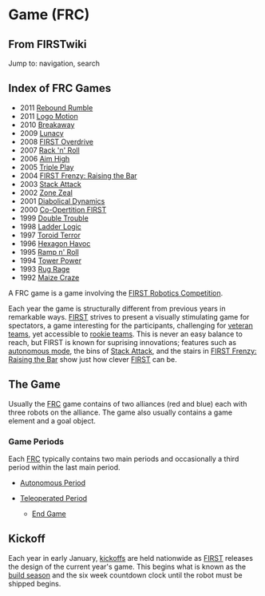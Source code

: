 # Game (FRC)

## From FIRSTwiki

Jump to: navigation, search

## Index of FRC Games

- 2011 [Rebound Rumble](Rebound_Rumble "Rebound Rumble")
- 2011 [Logo Motion](Logo_Motion "Logo Motion")
- 2010 [Breakaway](Breakaway "Breakaway")
- 2009 [Lunacy](Lunacy "Lunacy")
- 2008 [FIRST Overdrive](FIRST_Overdrive "FIRST Overdrive")
- 2007 [Rack 'n' Roll](Rack_%27n%27_Roll "Rack 'n' Roll")
- 2006 [Aim High](aim-high)
- 2005 [Triple Play](triple-play)
- 2004 [FIRST Frenzy: Raising the Bar](FIRST_Frenzy:_Raising_the_Bar "FIRST Frenzy: Raising the Bar")
- 2003 [Stack Attack](Stack_Attack "Stack Attack")
- 2002 [Zone Zeal](Zone_Zeal "Zone Zeal")
- 2001 [Diabolical Dynamics](Diabolical_Dynamics "Diabolical Dynamics")
- 2000 [Co-Opertition FIRST](Co-Opertition_FIRST "Co-Opertition FIRST")
- 1999 [Double Trouble](Double_Trouble "Double Trouble")
- 1998 [Ladder Logic](Ladder_Logic "Ladder Logic")
- 1997 [Toroid Terror](Toroid_Terror "Toroid Terror")
- 1996 [Hexagon Havoc](Hexagon_Havoc "Hexagon Havoc")
- 1995 [Ramp n' Roll](Ramp_n%27_Roll "Ramp n' Roll")
- 1994 [Tower Power](Tower_Power "Tower Power")
- 1993 [Rug Rage](Rug_Rage "Rug Rage")
- 1992 [Maize Craze](Maize_Craze "Maize Craze")

A FRC game is a game involving the [FIRST Robotics Competition](FIRST_Robotics_Competition "FIRST Robotics
Competition").

Each year the game is structurally different from previous years in remarkable ways. [FIRST](first) strives to present a visually stimulating game for spectators, a game interesting for the participants, challenging for [veteran teams](Veteran_teams "Veteran teams"), yet accessible to [rookie teams](Rookie_teams "Rookie teams"). This is never an easy balance to reach, but FIRST is known for suprising innovations; features such as [autonomous mode](autonomous-mode), the bins of [Stack Attack](Stack_Attack "Stack
Attack"), and the stairs in [FIRST Frenzy: Raising the Bar](FIRST_Frenzy:_Raising_the_Bar "FIRST Frenzy: Raising the Bar") show just how clever [FIRST](first) can be.

## The Game

Usually the [FRC](FRC "FRC") game contains of two alliances (red and blue) each with three robots on the alliance. The game also usually contains a game element and a goal object.

### Game Periods

Each [FRC](FRC "FRC") typically contains two main periods and occasionally a third period within the last main period.

- [Autonomous Period](Autonomous_Period "Autonomous Period")
- [Teleoperated Period](Teleoperated_Period "Teleoperated Period")

  - [End Game](End_Game "End Game")

## Kickoff

Each year in early January, [kickoffs](Kickoff "Kickoff") are held nationwide as [FIRST](first) releases the design of the current year's game. This begins what is known as the [build season](Build_season "Build season") and the six week countdown clock until the robot must be shipped begins.
